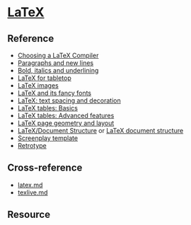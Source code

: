 # [LaTeX](https://www.latex-project.org/)

## Reference

- [Choosing a LaTeX Compiler](https://www.overleaf.com/learn/latex/Choosing_a_LaTeX_Compiler)
- [Paragraphs and new lines](https://www.overleaf.com/learn/latex/Paragraphs_and_new_lines)
- [Bold, italics and underlining](https://www.overleaf.com/learn/latex/Bold%2C_italics_and_underlining)
- [LaTeX for tabletop](https://vladar.bearblog.dev/latex-for-tabletop/)
- [LaTeX images](https://vladar.bearblog.dev/latex-images/)
- [LaTeX and its fancy fonts](https://vladar.bearblog.dev/latex-and-its-fancy-fonts/)
- [LaTeX: text spacing and decoration](https://vladar.bearblog.dev/latex-text-spacing-and-decoration/)
- [LaTeX tables: Basics](https://vladar.bearblog.dev/latex-tables-basics/)
- [LaTeX tables: Advanced features](https://vladar.bearblog.dev/latex-tables-advanced-features/)
- [LaTeX page geometry and layout](https://vladar.bearblog.dev/latex-page-geometry-and-layout/)
- [LaTeX/Document Structure](https://en.wikibooks.org/wiki/LaTeX/Document_Structure) or [LaTeX document structure](https://vladar.bearblog.dev/latex-document-structure/)
- [Screenplay template](https://www.overleaf.com/latex/templates/screenplay-template/grqmtrnytdhj)
- [Retrotype](https://github.com/Vladar4/retrotype)

## Cross-reference

- [latex.md](https://scillidan.github.io/notes/lib/neovim.html)
- [texlive.md](https://scillidan.github.io/notes/bin/texlive.html)

## Resource

```{include} latex/geneve_1564.md
```